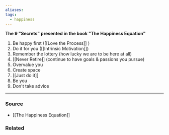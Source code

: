 ```yaml
---
aliases: 
tags:
  - happiness
---
```

**The 9 "Secrets" presented in the book "The Happiness Equation"**

1. Be happy first ([[Love the Process]] )
2. Do it for you ([[Intrinsic Motivation]])
3. Remember the lottery (how lucky we are to be here at all)
4. [[Never Retire]] (continue to have goals & passions you pursue)
5. Overvalue you
6. Create space
7. [[Just do it]]
8. Be you
9. Don't take advice

---

### Source
- [[The Happiness Equation]]

### Related
